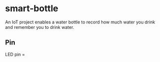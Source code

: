 # smart-bottle
An IoT project enables a water bottle to record how much water you drink and remember you to drink water.



## Pin

LED pin = 
